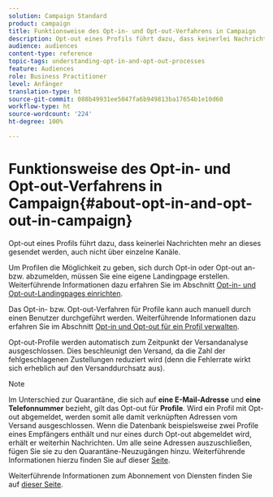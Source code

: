```yaml
---
solution: Campaign Standard
product: campaign
title: Funktionsweise des Opt-in- und Opt-out-Verfahrens in Campaign
description: Opt-out eines Profils führt dazu, dass keinerlei Nachrichten mehr an dieses gesendet werden, auch nicht über einzelne Kanäle.
audience: audiences
content-type: reference
topic-tags: understanding-opt-in-and-opt-out-processes
feature: Audiences
role: Business Practitioner
level: Anfänger
translation-type: ht
source-git-commit: 088b49931ee5047fa6b949813ba17654b1e10d60
workflow-type: ht
source-wordcount: '224'
ht-degree: 100%

---
```



# Funktionsweise des Opt-in- und Opt-out-Verfahrens in Campaign{#about-opt-in-and-opt-out-in-campaign}

Opt-out eines Profils führt dazu, dass keinerlei Nachrichten mehr an dieses gesendet werden, auch nicht über einzelne Kanäle.

Um Profilen die Möglichkeit zu geben, sich durch Opt-in oder Opt-out an- bzw. abzumelden, müssen Sie eine eigene Landingpage erstellen. Weiterführende Informationen dazu erfahren Sie im Abschnitt [Opt-in- und Opt-out-Landingpages einrichten](../../audiences/using/managing-opt-in-and-opt-out-in-campaign.md#setting-up-opt-in-and-opt-out-landing-pages).

Das Opt-in- bzw. Opt-out-Verfahren für Profile kann auch manuell durch einen Benutzer durchgeführt werden. Weiterführende Informationen dazu erfahren Sie im Abschnitt [Opt-in und Opt-out für ein Profil verwalten](../../audiences/using/managing-opt-in-and-opt-out-in-campaign.md#managing-opt-in-and-opt-out-from-a-profile).

Opt-out-Profile werden automatisch zum Zeitpunkt der Versandanalyse ausgeschlossen. Dies beschleunigt den Versand, da die Zahl der fehlgeschlagenen Zustellungen reduziert wird (denn die Fehlerrate wirkt sich erheblich auf den Versanddurchsatz aus).

>[!NOTE]
>
>Im Unterschied zur Quarantäne, die sich auf **eine E-Mail-Adresse** und **eine Telefonnummer** bezieht, gilt das Opt-out für **Profile**. Wird ein Profil mit Opt-out abgemeldet, werden somit alle damit verknüpften Adressen vom Versand ausgeschlossen. Wenn die Datenbank beispielsweise zwei Profile eines Empfängers enthält und nur eines durch Opt-out abgemeldet wird, erhält er weiterhin Nachrichten. Um alle seine Adressen auszuschließen, fügen Sie sie zu den Quarantäne-Neuzugängen hinzu. Weiterführende Informationen hierzu finden Sie auf dieser [Seite](../../sending/using/understanding-quarantine-management.md#identifying-quarantined-addresses-for-the-entire-platform).

Weiterführende Informationen zum Abonnement von Diensten finden Sie auf [dieser Seite](../../audiences/using/about-subscriptions.md).
